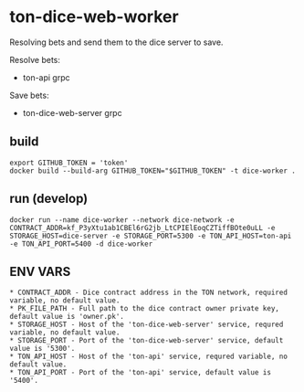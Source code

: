 # ton-dice-web-worker
Resolving bets and send them to the dice server to save.

Resolve bets:
 - ton-api grpc 

 Save bets:
 - ton-dice-web-server grpc


## build 
```
export GITHUB_TOKEN = 'token'
docker build --build-arg GITHUB_TOKEN="$GITHUB_TOKEN" -t dice-worker .
```

## run (develop)
```docker run --name dice-worker --network dice-network -e CONTRACT_ADDR=kf_P3yXtu1ab1CBEl6rG2jb_LtCPIElEoqCZTiffBOte0uLL -e STORAGE_HOST=dice-server -e STORAGE_PORT=5300 -e TON_API_HOST=ton-api -e TON_API_PORT=5400 -d dice-worker```
 
## ENV VARS
    * CONTRACT_ADDR - Dice contract address in the TON network, required variable, no default value.
    * PK_FILE_PATH - Full path to the dice contract owner private key, default value is 'owner.pk'.
    * STORAGE_HOST - Host of the 'ton-dice-web-server' service, requred variable, no default value.
    * STORAGE_PORT - Port of the 'ton-dice-web-server' service, default value is '5300'.
    * TON_API_HOST - Host of the 'ton-api' service, requred variable, no default value.
    * TON_API_PORT - Port of the 'ton-api' service, default value is '5400'.
